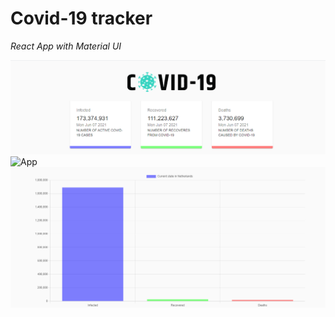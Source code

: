 # Covid-19 tracker

*React App with Material UI*

![App](/carts.png)
![App](/charts.png)
![App](/bar.png)
